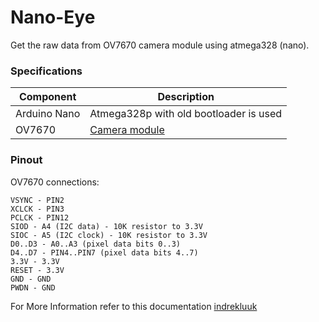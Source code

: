 # Nano-Eye
Get the raw data from OV7670 camera module using atmega328 (nano). 

### Specifications

| Component | Description | 
| --- | --- |
| Arduino Nano | Atmega328p with old bootloader is used |
| OV7670 |  [Camera module](https://www.voti.nl/docs/OV7670.pdf) |

### Pinout

OV7670 connections:
```
VSYNC - PIN2
XCLCK - PIN3
PCLCK - PIN12
SIOD - A4 (I2C data) - 10K resistor to 3.3V
SIOC - A5 (I2C clock) - 10K resistor to 3.3V
D0..D3 - A0..A3 (pixel data bits 0..3)
D4..D7 - PIN4..PIN7 (pixel data bits 4..7)
3.3V - 3.3V
RESET - 3.3V
GND - GND
PWDN - GND
```

For More Information refer to this documentation [indrekluuk](https://github.com/indrekluuk/LiveOV7670)
